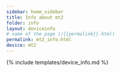 ```yaml
---
sidebar: home_sidebar
title: Info about mt2
folder: info
layout: deviceinfo
# name of the page (/{{permalink}}.html)
permalink: mt2_info.html
device: mt2
---
```

{% include templates/device_info.md %}
